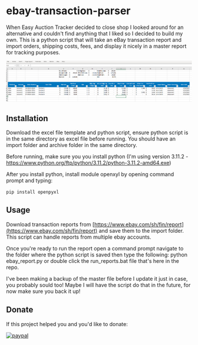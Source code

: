 # ebay-transaction-parser
When Easy Auction Tracker decided to close shop I looked around for an alternative and couldn't find anything that I liked so I decided to build my own. This is a python script that will take an eBay transaction report and import orders, shipping costs, fees, and display it nicely in a master report for tracking purposes. 

![alt text](https://github.com/osirisad/ebay-transaction-parser/blob/master/sample.png?raw=true)

## Installation

Download the excel file template and python script, ensure python script is in the same directory as excel file before running. You should have an import folder and archive folder in the same directory.

Before running, make sure you you install python (I'm using version 3.11.2 - https://www.python.org/ftp/python/3.11.2/python-3.11.2-amd64.exe)

After you install python, install module openxyl by opening command prompt and typing: 
```
pip install openpyxl
```

## Usage

Download transaction reports from [https://www.ebay.com/sh/fin/report](https://www.ebay.com/sh/fin/report) and save them to the import folder.  This script can handle reports from multiple ebay accounts.

Once you're ready to run the report open a command prompt navigate to the folder where the python script is saved then type the following:
python ebay_report.py or double click the run_reports.bat file that's here in the repo.

I've been making a backup of the master file before I update it just in case, you probably sould too! Maybe I will have the script do that in the future, for now make sure you back it up!

## Donate

If this project helped you and you'd like to donate:

[![paypal](https://www.paypalobjects.com/en_US/i/btn/btn_donateCC_LG.gif)](https://www.paypal.com/donate/?hosted_button_id=SX6XF7L3H8GS4)
